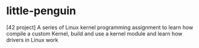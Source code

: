 # little-penguin
 [42 project] A series of Linux kernel programming assignment to learn how compile a custom Kernel, build and use a kernel module and learn how drivers in Linux work 
